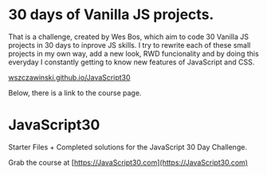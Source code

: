 # 30 days of Vanilla JS projects.

That is a challenge, created by Wes Bos, which aim to code 30 Vanilla JS projects in 30 days to inprove JS skills. I try to rewrite each of these small projects in my own way, add a new look, RWD funcionality and by doing this everyday I constantly getting to know new features of JavaScript and CSS.

<a href="https://wszczawinski.github.io/JavaScript30/" target="_blank"> wszczawinski.github.io/JavaScript30 </a>

Below, there is a link to the course page.





# JavaScript30

Starter Files + Completed solutions for the JavaScript 30 Day Challenge.

Grab the course at [https://JavaScript30.com](https://JavaScript30.com)
